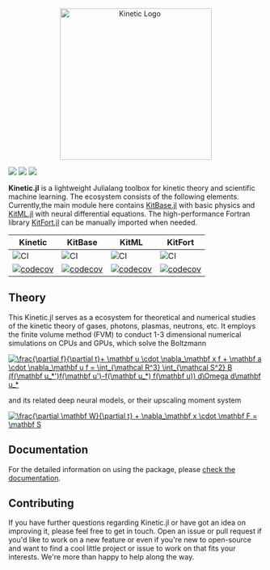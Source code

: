 <div align="center"> <img
  src="https://i.postimg.cc/ncXfgjXd/dancing-circles.gif"
  alt="Kinetic Logo" width="300"></img>
</div>
<!--
# Kinetic.jl
<img src="https://i.postimg.cc/ncXfgjXd/dancing-circles.gif" width="300"/>
-->

![](https://travis-ci.com/vavrines/Kinetic.jl.svg?branch=master)
[![](https://img.shields.io/badge/docs-dev-blue.svg)](https://xiaotianbai.com/Kinetic.jl/dev/)
![](https://zenodo.org/badge/243490351.svg)

**Kinetic.jl** is a lightweight Julialang toolbox for kinetic theory and scientific machine learning. The ecosystem consists of the following elements. Currently,the main module here contains [KitBase.jl](https://github.com/vavrines/KitBase.jl) with basic physics and [KitML.jl](https://github.com/vavrines/KitML.jl) with neural differential equations. The high-performance Fortran library [KitFort.jl](https://github.com/vavrines/KitFort.jl) can be manually imported when needed.

| Kinetic | KitBase | KitML | KitFort |
| ----------   | --------- | ---------------- | ------ |
| ![CI](https://github.com/vavrines/Kinetic.jl/workflows/CI/badge.svg) | ![CI](https://github.com/vavrines/KitBase.jl/workflows/CI/badge.svg) | ![CI](https://github.com/vavrines/KitML.jl/workflows/CI/badge.svg) | ![CI](https://github.com/vavrines/KitFort.jl/workflows/CI/badge.svg) |
| [![codecov](https://codecov.io/gh/vavrines/Kinetic.jl/branch/master/graph/badge.svg?token=mMtuTG3qMo)](https://codecov.io/gh/vavrines/Kinetic.jl) | [![codecov](https://codecov.io/gh/vavrines/KitBase.jl/branch/main/graph/badge.svg?token=vGgQhyGJ6L)](https://codecov.io/gh/vavrines/KitBase.jl) | [![codecov](https://codecov.io/gh/vavrines/KitML.jl/branch/main/graph/badge.svg?token=OnazyqLA4K)](https://codecov.io/gh/vavrines/KitML.jl) | [![codecov](https://codecov.io/gh/vavrines/KitFort.jl/branch/main/graph/badge.svg?token=67tfVc3AtW)](https://codecov.io/gh/vavrines/KitFort.jl) |

## Theory

This Kinetic.jl serves as a ecosystem for theoretical and numerical studies of the kinetic theory of gases, photons, plasmas, neutrons, etc.
It employs the finite volume method (FVM) to conduct 1-3 dimensional numerical simulations on CPUs and GPUs, which solve the Boltzmann

<a href="https://www.codecogs.com/eqnedit.php?latex=\frac{\partial&space;f}{\partial&space;t}&plus;&space;\mathbf&space;u&space;\cdot&space;\nabla_\mathbf&space;x&space;f&space;&plus;&space;\mathbf&space;a&space;\cdot&space;\nabla_\mathbf&space;u&space;f&space;=&space;\int_{\mathcal&space;R^3}&space;\int_{\mathcal&space;S^2}&space;B&space;(f(\mathbf&space;u_*')f(\mathbf&space;u')-f(\mathbf&space;u_*)&space;f(\mathbf&space;u))&space;d\Omega&space;d\mathbf&space;u_*" target="_blank"><img src="https://latex.codecogs.com/gif.latex?\frac{\partial&space;f}{\partial&space;t}&plus;&space;\mathbf&space;u&space;\cdot&space;\nabla_\mathbf&space;x&space;f&space;&plus;&space;\mathbf&space;a&space;\cdot&space;\nabla_\mathbf&space;u&space;f&space;=&space;\int_{\mathcal&space;R^3}&space;\int_{\mathcal&space;S^2}&space;B&space;(f(\mathbf&space;u_*')f(\mathbf&space;u')-f(\mathbf&space;u_*)&space;f(\mathbf&space;u))&space;d\Omega&space;d\mathbf&space;u_*" title="\frac{\partial f}{\partial t}+ \mathbf u \cdot \nabla_\mathbf x f + \mathbf a \cdot \nabla_\mathbf u f = \int_{\mathcal R^3} \int_{\mathcal S^2} B (f(\mathbf u_*')f(\mathbf u')-f(\mathbf u_*) f(\mathbf u)) d\Omega d\mathbf u_*" /></a>

and its related deep neural models, or their upscaling moment system

<a href="https://www.codecogs.com/eqnedit.php?latex=\frac{\partial&space;\mathbf&space;W}{\partial&space;t}&space;&plus;&space;\nabla_\mathbf&space;x&space;\cdot&space;\mathbf&space;F&space;=&space;\mathbf&space;S" target="_blank"><img src="https://latex.codecogs.com/gif.latex?\frac{\partial&space;\mathbf&space;W}{\partial&space;t}&space;&plus;&space;\nabla_\mathbf&space;x&space;\cdot&space;\mathbf&space;F&space;=&space;\mathbf&space;S" title="\frac{\partial \mathbf W}{\partial t} + \nabla_\mathbf x \cdot \mathbf F = \mathbf S" /></a>

## Documentation

For the detailed information on using the package, please
[check the documentation](https://xiaotianbai.com/Kinetic.jl/dev/).

## Contributing

If you have further questions regarding Kinetic.jl or have got an idea on improving it, please feel free to get in touch. Open an issue or pull request if you'd like to work on a new feature or even if you're new to open-source and want to find a cool little project or issue to work on that fits your interests. We're more than happy to help along the way.
